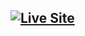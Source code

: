 ## [![Live Site](https://img.shields.io/badge/LIVE%20SITE-Click_to_Open_Now-blueviolet?style=for-the-badge&logo=react)](https://gadget-heaven-mahadi609im.netlify.app/)
